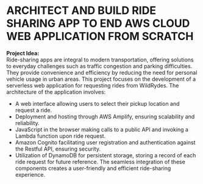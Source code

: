 # ARCHITECT AND BUILD RIDE SHARING APP TO END AWS CLOUD WEB APPLICATION FROM SCRATCH

**Project Idea:**<br>
Ride-sharing apps are integral to modern transportation, offering solutions to everyday challenges such as traffic congestion and parking difficulties.
They provide convenience and efficiency by reducing the need for personal vehicle usage in urban areas.
This project focuses on the development of a serverless web application for requesting rides from WildRydes.
The architecture of the application involves:
  - A web interface allowing users to select their pickup location and request a ride.
  - Deployment and hosting through AWS Amplify, ensuring scalability and reliability.
  - JavaScript in the browser making calls to a public API and invoking a Lambda function upon ride request.
  - Amazon Cognito facilitating user registration and authentication against the Restful API, ensuring security.
  - Utilization of DynamoDB for persistent storage, storing a record of each ride request for future reference.
The seamless integration of these components creates a user-friendly and efficient ride-sharing experience.
